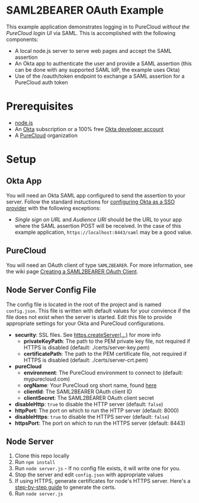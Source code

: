 # SAML2BEARER OAuth Example

This example application demonstrates logging in to PureCloud _without the PureCloud login UI_ via SAML. This is accomplished with the following components:

* A local node.js server to serve web pages and accept the SAML assertion
* An Okta app to authenticate the user and provide a SAML assertion (this can be done with any supported SAML IdP, the example uses Okta)
* Use of the /oauth/token endpoint to exchange a SAML assertion for a PureCloud auth token

# Prerequisites

* [node.js](https://nodejs.org)
* An [Okta](https://www.okta.com/) subscription or a 100% free [Okta developer account](https://www.okta.com/developer/signup/)
* A [PureCloud](https://mypurecloud.com) organization

# Setup

## Okta App

You will need an Okta SAML app configured to send the assertion to your server. Follow the standard instuctions for [configuring Okta as a SSO provider](https://help.mypurecloud.com/articles/add-okta-as-a-single-sign-on-provider/) with the following exceptions:

* _Single sign on URL_ and _Audience URI_ should be the URL to your app where the SAML assertion POST will be received. In the case of this example application, `https://localhost:8443/saml` may be a good value.

## PureCloud

You will need an OAuth client of type `SAML2BEARER`. For more information, see the wiki page [Creating a SAML2BEARER OAuth Client](https://github.com/MyPureCloud/saml2bearer-oauth-example/wiki/Creating-a-SAML2BEARER-Oauth-Client).

## Node Server Config File

The config file is located in the root of the project and is named `config.json`. This file is written with default values for your convience if the file does not exist when the server is started. Edit this file to provide appropriate settings for your Okta and PureCloud configurations.

* **security**: SSL files. See [https.createServer(...)](https://nodejs.org/api/https.html#https_https_createserver_options_requestlistener) for more info
  * **privateKeyPath**: The path to the PEM private key file, not required if HTTPS is disabled (default: ./certs/server-key.pem)
  * **certificatePath**: The path to the PEM certificate file, not required if HTTPS is disabled (default: ./certs/server-crt.pem)
* **pureCloud**
  * **environment**: The PureCloud environment to connect to (default: mypurecloud.com)
  * **orgName**: Your PureCloud org short name, found [here](https://apps.mypurecloud.com/directory/#/admin/general-info/details)
  * **clientId**: The SAML2BEARER OAuth client ID
  * **clientSecret**: The SAML2BEARER OAuth client secret
* **disableHttp**: `true` to disable the HTTP server (default: `false`)
* **httpPort**: The port on which to run the HTTP server (default: 8000)
* **disableHttps**: `true` to disable the HTTPS server (default: `false`)
* **httpsPort**: The port on which to run the HTTPS server (default: 8443)

## Node Server

1. Clone this repo locally
2. Run `npm install`
3. Run `node server.js` - If no config file exists, it will write one for you.
4. Stop the server and edit `config.json` with appropriate values
5. If using HTTPS, generate certificates for node's HTTPS server. Here's a [step-by-step guide](https://engineering.circle.com/https-authorized-certs-with-node-js-315e548354a2) to generate the certs.
6. Run `node server.js`
